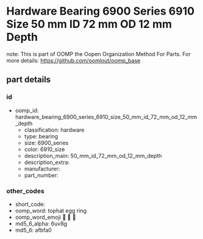 # Hardware Bearing 6900 Series 6910 Size 50 mm ID 72 mm OD 12 mm Depth  

note: This is part of OOMP the Oopen Organization Method For Parts. For more details: https://github.com/oomlout/oomp_base

##  part details





### id
* oomp_id: hardware_bearing_6900_series_6910_size_50_mm_id_72_mm_od_12_mm_depth
  * classification: hardware
  * type: bearing
  * size: 6900_series
  * color: 6910_size
  * description_main: 50_mm_id_72_mm_od_12_mm_depth
  * description_extra: 
  * manufacturer: 
  * part_number: 

### other_codes
* short_code: 
* oomp_word: tophat egg ring
* oomp_word_emoji :tophat: :egg: :ring:
* md5_6_alpha: 6uv8g
* md5_6: afbfa0